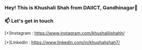 ### Hey! This is Khushali Shah from DAIICT, Gandhinagar👋

<h3>📫 Let's get in touch</h3>

[+]Instagram : https://www.instagram.com/khushaliiishahh/

[+]LinkedIn : https://www.linkedin.com/in/khushalishah7/



<!--
**khushali77/khushali77** is a ✨ _special_ ✨ repository because its `README.md` (this file) appears on your GitHub profile.

Here are some ideas to get you started:

- 🔭 I’m currently working on ...
- 🌱 I’m currently learning ...
- 👯 I’m looking to collaborate on ...
- 🤔 I’m looking for help with ...
- 💬 Ask me about ...
- 
- 😄 Pronouns: ...
- ⚡ Fun fact: ...
-->
